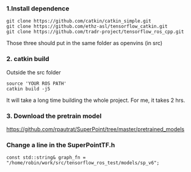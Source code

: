 ### 1.Install dependence
```
git clone https://github.com/catkin/catkin_simple.git
git clone https://github.com/ethz-asl/tensorflow_catkin.git
git clone https://github.com/tradr-project/tensorflow_ros_cpp.git
```
Those three should put in the same folder as openvins (in src)

### 2. catkin build
Outside the src folder
```
source 'YOUR ROS PATH'
catkin build -j5
```
It will take a long time building the whole project.
For me, it takes 2 hrs.

### 3. Download the pretrain model
https://github.com/rpautrat/SuperPoint/tree/master/pretrained_models<br />

### Change a line in the SuperPointTF.h
```
const std::string& graph_fn = "/home/robin/work/src/tensorflow_ros_test/models/sp_v6";
```
